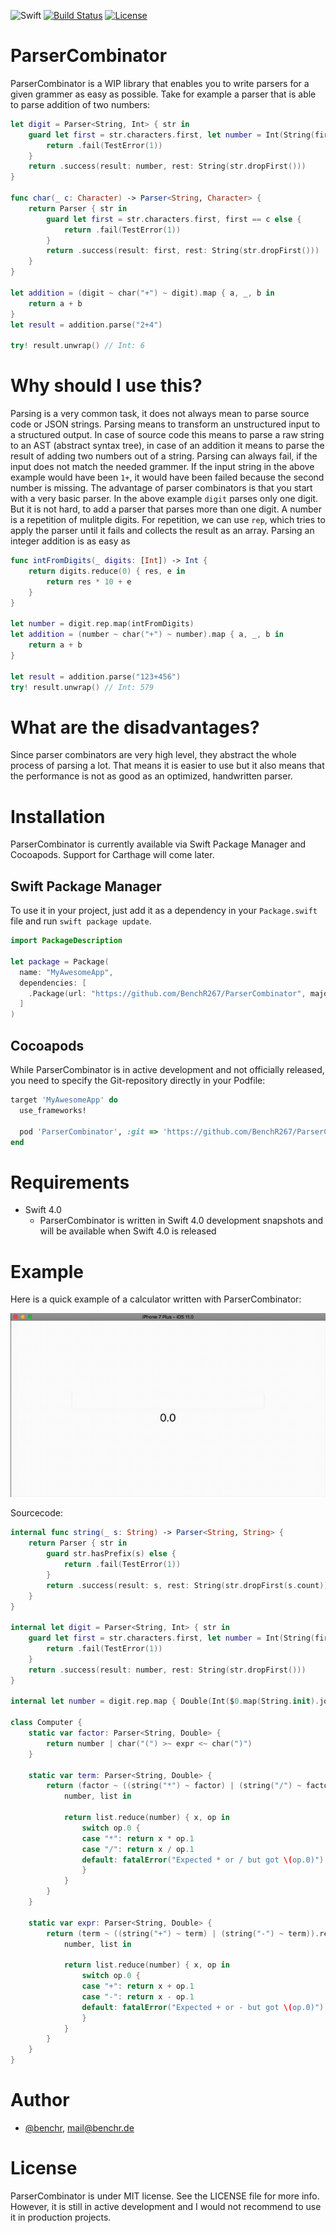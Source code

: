 ![Swift](https://img.shields.io/badge/Swift-4.0-orange.svg)
[![Build Status](https://travis-ci.org/BenchR267/ParserCombinator.svg?branch=master)](https://travis-ci.org/BenchR267/ParserCombinator)
[![License](http://img.shields.io/badge/license-MIT-lightgrey.svg?style=flat)](http://mit-license.org)

# ParserCombinator

ParserCombinator is a WIP library that enables you to write parsers for a given grammer as easy as possible. Take for example a parser that is able to parse addition of two numbers:

```Swift
let digit = Parser<String, Int> { str in
    guard let first = str.characters.first, let number = Int(String(first)) else {
        return .fail(TestError(1))
    }
    return .success(result: number, rest: String(str.dropFirst()))
}

func char(_ c: Character) -> Parser<String, Character> {
    return Parser { str in
        guard let first = str.characters.first, first == c else {
            return .fail(TestError(1))
        }
        return .success(result: first, rest: String(str.dropFirst()))
    }
}

let addition = (digit ~ char("+") ~ digit).map { a, _, b in
    return a + b
}
let result = addition.parse("2+4")

try! result.unwrap() // Int: 6
```

# Why should I use this?

Parsing is a very common task, it does not always mean to parse source code or JSON strings. Parsing means to transform an unstructured input to a structured output. In case of source code this means to parse a raw string to an AST (abstract syntax tree), in case of an addition it means to parse the result of adding two numbers out of a string.
Parsing can always fail, if the input does not match the needed grammer. If the input string in the above example would have been `1+`, it would have been failed because the second number is missing.
The advantage of parser combinators is that you start with a very basic parser. In the above example `digit` parses only one digit. But it is not hard, to add a parser that parses more than one digit. A number is a repetition of mulitple digits. For repetition, we can use `rep`, which tries to apply the parser until it fails and collects the result as an array.
Parsing an integer addition is as easy as

```Swift
func intFromDigits(_ digits: [Int]) -> Int {
    return digits.reduce(0) { res, e in    
        return res * 10 + e
    }
}

let number = digit.rep.map(intFromDigits)
let addition = (number ~ char("+") ~ number).map { a, _, b in
    return a + b
}

let result = addition.parse("123+456")
try! result.unwrap() // Int: 579
```

# What are the disadvantages?

Since parser combinators are very high level, they abstract the whole process of parsing a lot. That means it is easier to use but it also means that the performance is not as good as an optimized, handwritten parser.

# Installation

ParserCombinator is currently available via Swift Package Manager and Cocoapods. Support for Carthage will come later.

## Swift Package Manager

To use it in your project, just add it as a dependency in your `Package.swift` file and run `swift package update`.

```Swift
import PackageDescription

let package = Package(
  name: "MyAwesomeApp",
  dependencies: [
    .Package(url: "https://github.com/BenchR267/ParserCombinator", majorVersion: 0)
  ]
)
```

## Cocoapods

While ParserCombinator is in active development and not officially released, you need to specify the Git-repository directly in your Podfile:

```Ruby
target 'MyAwesomeApp' do
  use_frameworks!

  pod 'ParserCombinator', :git => 'https://github.com/BenchR267/ParserCombinator', :branch => 'master'
end

```

# Requirements

* Swift 4.0
    * ParserCombinator is written in Swift 4.0 development snapshots and will be available when Swift 4.0 is released

# Example

Here is a quick example of a calculator written with ParserCombinator:

![](Doc/img/computer.gif)

Sourcecode:

```Swift
internal func string(_ s: String) -> Parser<String, String> {
    return Parser { str in
        guard str.hasPrefix(s) else {
            return .fail(TestError(1))
        }
        return .success(result: s, rest: String(str.dropFirst(s.count)))
    }
}

internal let digit = Parser<String, Int> { str in
    guard let first = str.characters.first, let number = Int(String(first)) else {
        return .fail(TestError(1))
    }
    return .success(result: number, rest: String(str.dropFirst()))
}

internal let number = digit.rep.map { Double(Int($0.map(String.init).joined()) ?? 0) }

class Computer {
    static var factor: Parser<String, Double> {
        return number | char("(") >~ expr <~ char(")")
    }
    
    static var term: Parser<String, Double> {
        return (factor ~ ((string("*") ~ factor) | (string("/") ~ factor)).rep) ^^ {
            number, list in
            
            return list.reduce(number) { x, op in
                switch op.0 {
                case "*": return x * op.1
                case "/": return x / op.1
                default: fatalError("Expected * or / but got \(op.0)")
                }
            }
        }
    }
    
    static var expr: Parser<String, Double> {
        return (term ~ ((string("+") ~ term) | (string("-") ~ term)).rep) ^^ {
            number, list in
            
            return list.reduce(number) { x, op in
                switch op.0 {
                case "+": return x + op.1
                case "-": return x - op.1
                default: fatalError("Expected + or - but got \(op.0)")
                }
            }
        }
    }
}
```

# Author

* [@benchr](https://twitter.com/benchr), mail@benchr.de

# License

ParserCombinator is under MIT license. See the LICENSE file for more info. However, it is still in active development and I would not recommend to use it in production projects.
